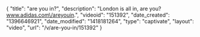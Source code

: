 {
    "title": "are you in?",
    "description": "London is all in, are you? www.adidas.com\/areyouin.",
    "videoid": "151392",
    "date_created": "1396646921",
    "date_modified": "1418181264",
    "type": "captivate",
    "layout": "video",
    "url": "\/v\/are-you-in\/151392"
}